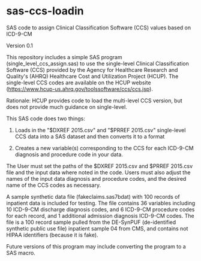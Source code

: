 # sas-ccs-loadin
SAS code to assign Clinical Classification Software (CCS) values based on ICD-9-CM

Version 0.1

This repository includes a simple SAS program (single_level_ccs_assign.sas) to use the single-level Clinical Classification Software (CCS) provided by the Agency for Healthcare Research and Quality's (AHRQ) Healthcare Cost and Utilization Project (HCUP). The single-level CCS codes are available on the HCUP website (https://www.hcup-us.ahrq.gov/toolssoftware/ccs/ccs.jsp).  

Rationale: HCUP provides code to load the multi-level CCS version, but does not provide much guidance on single-level. 

This SAS code does two things:

  1) Loads in the "$DXREF 2015.csv" and "$PRREF 2015.csv" single-level CCS data into a SAS dataset and then converts it to a format
  
  2) Creates a new variable(s) corresponding to the CCS for each ICD-9-CM diagnosis and procedure code in your data. 

The User must set the paths of the $DXREF 2015.csv and $PRREF 2015.csv file and the input data where noted in the code.  Users must also adjust the names of the input data diagnosis and procedure codes, and the desired name of the CCS codes as necessary.  

A sample synthetic data file (fakeclaims.sas7bdat) with 100 records of inpatient data is included for testing. The file contains 36 variables including 10 ICD-9-CM discharge diagnosis codes, and 6 ICD-9-CM procedure codes for each record, and 1 additional admission diagnosis ICD-9-CM codes. The file is a 100 record sample pulled from the DE-SynPUF (de-identified synthetic public use file) inpatient sample 04 from CMS, and contains not HIPAA identifiers (because it is fake).

Future versions of this program may include converting the program to a SAS macro. 
